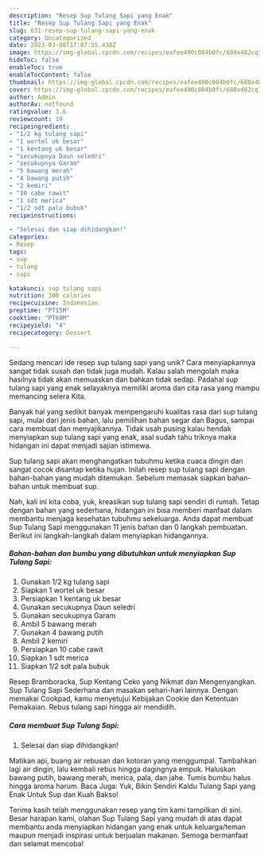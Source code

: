 ```yaml
---
description: "Resep Sup Tulang Sapi yang Enak"
title: "Resep Sup Tulang Sapi yang Enak"
slug: 631-resep-sup-tulang-sapi-yang-enak
category: Uncategorized
date: 2023-03-08T17:07:55.438Z
image: https://img-global.cpcdn.com/recipes/eafee490c084b0fc/680x482cq70/sup-tulang-sapi-foto-resep-utama.jpg
hideToc: false
enableToc: true
enableTocContent: false
thumbnail: https://img-global.cpcdn.com/recipes/eafee490c084b0fc/680x482cq70/sup-tulang-sapi-foto-resep-utama.jpg
cover: https://img-global.cpcdn.com/recipes/eafee490c084b0fc/680x482cq70/sup-tulang-sapi-foto-resep-utama.jpg
author: Admin
authorAv: notfound
ratingvalue: 3.6
reviewcount: 19
recipeingredient:
- "1/2 kg tulang sapi"
- "1 wortel uk besar"
- "1 kentang uk besar"
- "secukupnya Daun seledri"
- "secukupnya Garam"
- "5 bawang merah"
- "4 bawang putih"
- "2 kemiri"
- "10 cabe rawit"
- "1 sdt merica"
- "1/2 sdt pala bubuk"
recipeinstructions:

- "Selesai dan siap dihidangkan!"
categories:
- Resep
tags:
- sup
- tulang
- sapi

katakunci: sup tulang sapi 
nutrition: 300 calories
recipecuisine: Indonesian
preptime: "PT15M"
cooktime: "PT60M"
recipeyield: "4"
recipecategory: Dessert

---
```





Sedang mencari ide resep sup tulang sapi yang unik? Cara menyiapkannya sangat tidak susah dan tidak juga mudah. Kalau salah mengolah maka hasilnya tidak akan memuaskan dan bahkan tidak sedap. Padahal sup tulang sapi yang enak selayaknya memiliki aroma dan cita rasa yang mampu memancing selera Kita.





Banyak hal yang sedikit banyak mempengaruhi kualitas rasa dari sup tulang sapi, mulai dari jenis bahan, lalu pemilihan bahan segar dan Bagus, sampai cara membuat dan menyajikannya. Tidak usah pusing kalau hendak menyiapkan sup tulang sapi yang enak,      asal sudah tahu triknya maka hidangan ini dapat menjadi sajian istimewa.














Sup tulang sapi akan menghangatkan tubuhmu ketika cuaca dingin dan sangat cocok disantap ketika hujan. Inilah resep sup tulang sapi dengan bahan-bahan yang mudah ditemukan. Sebelum memasak siapkan bahan-bahan untuk membuat sup.






Nah, kali ini kita coba, yuk, kreasikan sup tulang sapi sendiri di rumah. Tetap dengan bahan yang sederhana, hidangan ini bisa memberi manfaat dalam membantu menjaga kesehatan tubuhmu sekeluarga. Anda dapat membuat Sup Tulang Sapi menggunakan 11 jenis bahan dan 0 langkah pembuatan. Berikut ini langkah-langkah dalam menyiapkan hidangannya.

<!--inarticleads1-->

##### Bahan-bahan dan bumbu yang dibutuhkan untuk menyiapkan Sup Tulang Sapi:

1. Gunakan 1/2 kg tulang sapi
1. Siapkan 1 wortel uk besar
1. Persiapkan 1 kentang uk besar
1. Gunakan secukupnya Daun seledri
1. Gunakan secukupnya Garam
1. Ambil 5 bawang merah
1. Gunakan 4 bawang putih
1. Ambil 2 kemiri
1. Persiapkan 10 cabe rawit
1. Siapkan 1 sdt merica
1. Siapkan 1/2 sdt pala bubuk


Resep Bramboracka, Sup Kentang Ceko yang Nikmat dan Mengenyangkan. Sup Tulang Sapi Sederhana dan masakan sehari-hari lainnya. Dengan memakai Cookpad, kamu menyetujui Kebijakan Cookie dan Ketentuan Pemakaian. Rebus tulang sapi hingga air mendidih. 

<!--inarticleads2-->

##### Cara membuat Sup Tulang Sapi:


1. Selesai dan siap dihidangkan!

Matikan api, buang air rebusan dan kotoran yang menggumpal. Tambahkan lagi air dingin, lalu kembali rebus hingga dagingnya empuk. Haluskan bawang putih, bawang merah, merica, pala, dan jahe. Tumis bumbu halus hingga aroma harum. Baca Juga: Yuk, Bikin Sendiri Kaldu Tulang Sapi yang Enak Untuk Sup dan Kuah Bakso! 

Terima kasih telah menggunakan resep yang tim kami tampilkan di sini. Besar harapan kami, olahan Sup Tulang Sapi yang mudah di atas dapat membantu anda menyiapkan hidangan yang enak untuk keluarga/teman maupun menjadi inspirasi untuk berjualan makanan. Semoga bermanfaat dan selamat mencoba!

